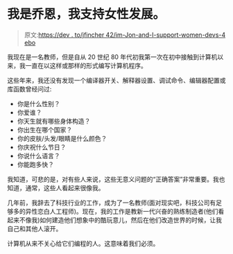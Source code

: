 # 我是乔恩，我支持女性发展。

> 原文:[https://dev . to/jfincher 42/im-Jon-and-I-support-women-devs-4 ebo](https://dev.to/jfincher42/im-jon-and-i-support-women-devs-4ebo)

我现在是一名教师，但是自从 20 世纪 80 年代初我第一次在初中接触到计算机以来，我一直在以这样或那样的形式编写计算机程序。

这些年来，我还没有发现一个编译器开关、解释器设置、调试命令、编辑器配置或库函数曾经问过:

*   你是什么性别？
*   你爱谁？
*   你天生就有哪些身体构造？
*   你出生在哪个国家？
*   你的皮肤/头发/眼睛是什么颜色？
*   你庆祝什么节日？
*   你说什么语言？
*   你能跑多快？

我知道，可悲的是，对有些人来说，这些无意义问题的“正确答案”非常重要。我也知道，通常，这些人看起来很像我。

几年前，我辞去了科技行业的工作，成为了一名教师(面对现实吧，科技公司有足够多的异性恋白人工程师)。现在，我的工作是教新一代兴奋的熟练制造者(他们看起来不像我)如何建造他们想象中的酷玩意儿，然后在他们改造世界的时候，让我自己和其他人滚开。

计算机从来不关心给它们编程的人。这意味着我们必须。